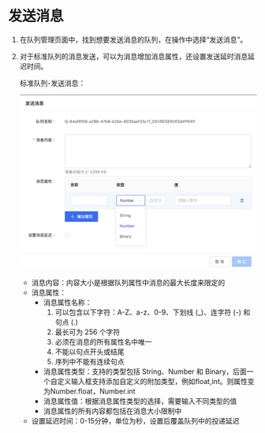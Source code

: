 # 发送消息

1. 在队列管理页面中，找到想要发送消息的队列，在操作中选择“发送消息”。

2. 对于标准队列的消息发送，可以为消息增加消息属性，还设置发送延时消息延迟时间。

   标准队列-发送消息：

   ![标准队列-发送消息](../../image/消息属性.jpg)

   - 消息内容：内容大小是根据队列属性中消息的最大长度来限定的
   - 消息属性：
     - 消息属性名称：
       1. 可以包含以下字符：A-Z、a-z、0-9、下划线 (_)、连字符 (-) 和句点 (.)
       2. 最长可为 256 个字符
       3. 必须在消息的所有属性名中唯一
       4. 不能以句点开头或结尾
       5. 序列中不能有连续句点
     -  消息属性类型：支持的类型包括 String、Number 和 Binary，后面一个自定义输入框支持添加自定义的附加类型，例如float,int。则属性变为Number.float，Number.int
     - 消息属性值：根据消息属性类型的选择，需要输入不同类型的值
     - 消息属性的所有内容都包括在消息大小限制中
   - 设置延迟时间：0-15分钟，单位为秒，设置后覆盖队列中的投递延迟


